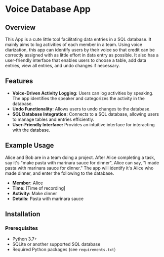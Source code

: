 # Voice Database App

## Overview
This App is a cute little tool facilitating data entries in a SQL database. It mainly aims to log activities of each member in a team. Using voice diarization, this app can identify users by their voice so that credit can be correctly assigned with as little effort in data entry as possible. It also has a user-friendly interface that enables users to choose a table, add data entries, view all entries, and undo changes if necessary.

## Features
- **Voice-Driven Activity Logging:** Users can log activities by speaking. The app identifies the speaker and categorizes the activity in the database.
- **Undo Functionality:** Allows users to undo changes to the database.
- **SQL Database Integration:** Connects to a SQL database, allowing users to manage tables and entries efficiently.
- **User-Friendly Interface:** Provides an intuitive interface for interacting with the database.

## Example Usage
Alice and Bob are in a team doing a project. After Alice completing a task, say it's "make pasta with marinara sauce for dinner", Alice can say, "I made pasta with marinara sauce for dinner." The app will identify it's Alice who made dinner, and enter the following to the database.
- **Member:** Alice
- **Time:** [Time of recording]
- **Activity:** Make dinner
- **Details:** Pasta with marinara sauce

## Installation

### Prerequisites
- Python 3.7+
- SQLite or another supported SQL database
- Required Python packages (see `requirements.txt`)
